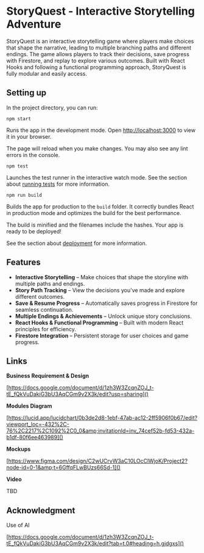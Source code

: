 # **StoryQuest - Interactive Storytelling Adventure**

StoryQuest is an interactive storytelling game where players make choices that shape the narrative, leading to multiple branching paths and different endings. The game allows players to track their decisions, save progress with Firestore, and replay to explore various outcomes. Built with React Hooks and following a functional programming approach, StoryQuest is fully modular and easily access.

## Setting up

In the project directory, you can run:

`npm start`

Runs the app in the development mode.
Open [http://localhost:3000](http://localhost:3000) to view it in your browser.

The page will reload when you make changes.
You may also see any lint errors in the console.

`npm test`

Launches the test runner in the interactive watch mode.
See the section about [running tests](https://facebook.github.io/create-react-app/docs/running-tests) for more information.

`npm run build`

Builds the app for production to the `build` folder.
It correctly bundles React in production mode and optimizes the build for the best performance.

The build is minified and the filenames include the hashes.
Your app is ready to be deployed!

See the section about [deployment](https://facebook.github.io/create-react-app/docs/deployment) for more information.

## Features

* **Interactive Storytelling** – Make choices that shape the storyline with multiple paths and endings.
* **Story Path Tracking** – View the decisions you've made and explore different outcomes.
* **Save & Resume Progress** – Automatically saves progress in Firestore for seamless continuation.
* **Multiple Endings & Achievements** – Unlock unique story conclusions.
* **React Hooks & Functional Programming** – Built with modern React principles for efficiency.
* **Firestore Integration** – Persistent storage for user choices and game progress.

## Links

**Business Requirement & Design**

[https://docs.google.com/document/d/1zh3W3ZcqnZOJ_t-tE_fQkVuDakiG3bU3AqCGm9v2X3k/edit?usp=sharing]()

**Modules Diagram**

[https://lucid.app/lucidchart/0b3de2d8-1ebf-47ab-ac12-2ff5906f0b67/edit?viewport_loc=-432%2C-76%2C2217%2C1092%2C0_0&amp;invitationId=inv_74cef52b-fd53-432a-b1df-80f6ee463989]()

**Mockups**

[https://www.figma.com/design/C2wUCrvW3aC10LOcClWjoK/Project2?node-id=0-1&amp;t=6GffqFLwBUzs66Sd-1]()

**Video**

TBD

## Acknowledgment

Use of AI

[https://docs.google.com/document/d/1zh3W3ZcqnZOJ_t-tE_fQkVuDakiG3bU3AqCGm9v2X3k/edit?tab=t.0#heading=h.gjdgxs]()
